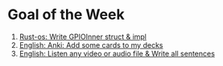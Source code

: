 # Goal of the Week
1. [Rust-os: Write GPIOInner struct & impl](https://github.com/nook1208/rust-rasp-os/commit/1e745e8c4d46f02b52b10eec683679b3e56f7218)
2. [English: Anki: Add some cards to my decks](https://github.com/nook1208/english/commits/main)
3. [English: Listen any video or audio file & Write all sentences](https://github.com/nook1208/english/commits/main)
